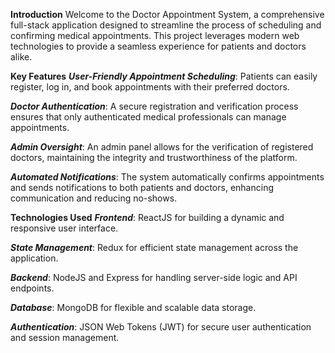 **Introduction**
Welcome to the Doctor Appointment System, a comprehensive full-stack application designed to streamline the process
of scheduling and confirming medical appointments. This project leverages modern web technologies to provide a
seamless experience for patients and doctors alike.

**Key Features**
***User-Friendly Appointment Scheduling***: Patients can easily register, log in, and book appointments with their preferred doctors.

***Doctor Authentication***: A secure registration and verification process ensures that only authenticated medical professionals can manage appointments.

***Admin Oversight***: An admin panel allows for the verification of registered doctors, maintaining the integrity and trustworthiness of the platform.

***Automated Notifications***: The system automatically confirms appointments and sends notifications to both patients and doctors, enhancing communication and reducing no-shows.

**Technologies Used**
***Frontend***: ReactJS for building a dynamic and responsive user interface.

***State Management***: Redux for efficient state management across the application.

***Backend***: NodeJS and Express for handling server-side logic and API endpoints.

***Database***: MongoDB for flexible and scalable data storage.

***Authentication***: JSON Web Tokens (JWT) for secure user authentication and session management.
